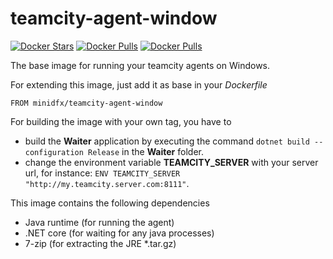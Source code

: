 # teamcity-agent-window

[![Docker Stars](https://img.shields.io/docker/stars/minidfx/teamcity-agent-window.svg)](https://hub.docker.com/r/minidfx/teamcity-agent-window/) [![Docker Pulls](https://img.shields.io/docker/pulls/minidfx/teamcity-agent-window.svg)](https://hub.docker.com/r/minidfx/teamcity-agent-window/) [![Docker Pulls](https://img.shields.io/docker/automated/minidfx/teamcity-agent-window.svg)](https://hub.docker.com/r/minidfx/teamcity-agent-window/)

The base image for running your teamcity agents on Windows.

For extending this image, just add it as base in your *Dockerfile*

    FROM minidfx/teamcity-agent-window
    
For building the image with your own tag, you have to

* build the **Waiter** application by executing the command `dotnet build --configuration Release` in the **Waiter** folder.
* change the environment variable **TEAMCITY_SERVER** with your server url, for instance: `ENV TEAMCITY_SERVER "http://my.teamcity.server.com:8111"`.
    
This image contains the following dependencies
* Java runtime (for running the agent)
* .NET core (for waiting for any java processes)
* 7-zip (for extracting the JRE \*.tar.gz)
